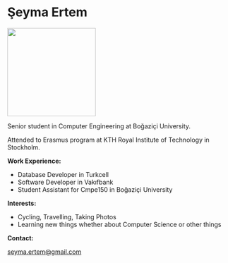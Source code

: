 # Şeyma Ertem #

<img src='http://i.imgur.com/2ZIWvee.jpg' width='200' />

Senior student in Computer Engineering at Boğaziçi University.

Attended to Erasmus program at KTH Royal Institute of Technology in Stockholm.

**Work Experience:**

  * Database Developer in Turkcell
  * Software Developer in Vakıfbank
  * Student Assistant for Cmpe150 in Boğaziçi University

**Interests:**

  * Cycling, Travelling, Taking Photos
  * Learning new things whether about Computer Science or other things

**Contact:**

seyma.ertem@gmail.com
